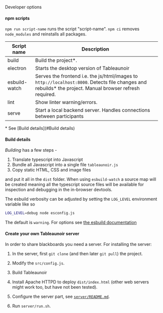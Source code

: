 Developer options

#### npm scripts

`npm run script-name` runs the script "script-name".
`npm ci` removes `node_modules` and reinstalls all packages.

|Script name | Description |
| - | - |
| build | Build the project*. |
| electron | Starts the desktop version of Tableaunoir |
| esbuild-watch | Serves the frontend i.e. the js/html/images to `http://localhost:8000`. Detects file changes and rebuilds* the project. Manual browser refresh required. |
| lint | Show linter warning/errors. |
| serve | Start a local backend server. Handles connections between participants |


\* See [Build details](#Build details)

#### Build details
*Building* has a few steps - 
1. Translate typescript into Javascript
2. Bundle all Javascript into a single file `tableaunoir.js`
3. Copy static HTML, CSS and image files

and put it all in the `dist` folder. When using `esbuild-watch` a source map will be created meaning all the typescript source files will be available for inspection and debugging in the in-browser devtools.

The esbuild verbosity can be adjusted by setting the `LOG_LEVEL` environment variable like so
```bash
LOG_LEVEL=debug node esconfig.js
```
The default is `warning`. For options see [the esbuild documentation](https://esbuild.github.io/api/#log-level)


#### Create your own Tableaunoir server

In order to share blackboards you need a server. For installing the server:

 1. In the server, first `git clone` (and then later `git pull`) the project.

 2. Modify the `src/config.js`.

 3. Build Tableaunoir

 4. Install Apache HTTPD to deploy `dist/index.html` (other web servers might work too, but have not been tested).

 5. Configure the server part, see [`server/README.md`](server/README.md).

 6. Run `server/run.sh`.



